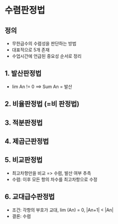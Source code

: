 # 수렴판정법
## 정의
* 무한급수의 수렴성을 판단하는 방법
* 대표적으로 5개 존재
* 수업시간에 언급된 중요성 순서로 정리

## 1. 발산판정법

* lim An != 0 ==> Sum An = 발산

## 2. 비율판정법 (=비 판정법)

## 3. 적분판정법

## 4. 제곱근판정법

## 5. 비교판정법

* 최고차항만을 비교 => 수렴, 발산 여부 추측
* 수렴: 이후 모든 항의 차수를 최고차항으로 수정

## 6. 교대급수판정법
* 조건: 각항의 부호가 교대, lim (An) = 0, |An+1| < |An|
* 결론: 수렴